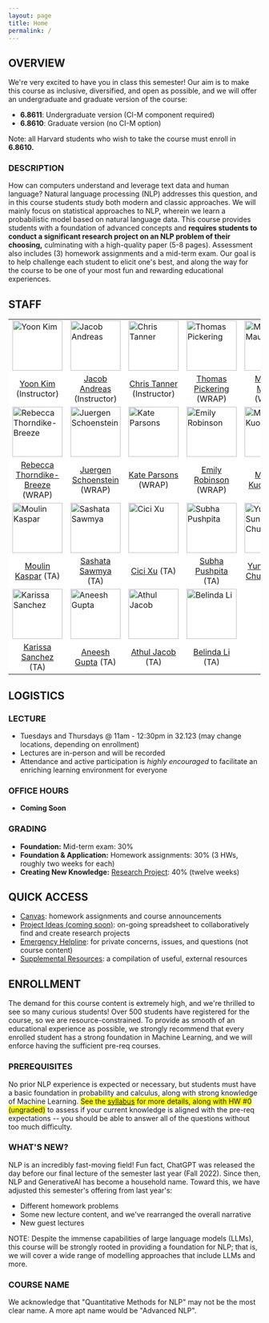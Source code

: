 ```yaml
---
layout: page
title: Home
permalink: /
---
```

## OVERVIEW
We're very excited to have you in class this semester! Our aim is to make this course as inclusive, diversified, and open as possible, and we will offer an undergraduate and graduate version of the course:
- **6.8611**: Undergraduate version (CI-M component required)
- **6.8610**: Graduate version (no CI-M option)

Note: all Harvard students who wish to take the course must enroll in **6.8610.**

### DESCRIPTION
How can computers understand and leverage text data and human language? Natural language processing (NLP) addresses this question, and in this course students study both modern and classic approaches. We will mainly focus on statistical approaches to NLP, wherein we learn a probabilistic model based on natural language data. This course provides students with a foundation of advanced concepts and **requires students to conduct a significant research project on an NLP problem of their choosing,** culminating with a high-quality paper (5-8 pages). Assessment also includes (3) homework assignments and a mid-term exam. Our goal is to help challenge each student to elicit one's best, and along the way for the course to be one of your most fun and rewarding educational experiences.

## STAFF
<p></p>
<table align="center" style="background-color:#FFFFFF" border="0px">
  <tr>
    <td><img src="{{ site.baseurl }}/images/yoon_cropped.png" width="100" alt="Yoon Kim"/></td>
    <td><img src="{{ site.baseurl }}/images/jacob_cropped.png" width="100" alt="Jacob Andreas"/></td>
    <td><img src="{{ site.baseurl }}/images/chris_cropped.png" width="100" alt="Chris Tanner"/></td>
    <td><img src="{{ site.baseurl }}/images/thomas_cropped.png" width="100" alt="Thomas Pickering"/></td>
    <td><img src="{{ site.baseurl }}/images/maune_cropped.png" width="100" alt="Michael Maune"/></td>
  </tr>
  <tr>
    <td align="center" style="background-color:#FFFFFF" border="0"><a href="https://people.csail.mit.edu/yoonkim/">Yoon Kim</a> (Instructor)</td>
    <td align="center" style="background-color:#FFFFFF" border="0"><a href="https://www.mit.edu/~jda/">Jacob Andreas</a> (Instructor)</td>
    <td align="center" style="background-color:#FFFFFF" border="0"><a href="https://www.linkedin.com/in/chriswtanner/">Chris Tanner</a> (Instructor)</td>
    <td align="center" style="background-color:#FFFFFF" border="0"><a href="">Thomas Pickering</a> (WRAP)</td>
    <td align="center" style="background-color:#FFFFFF" border="0"><a href="">Michael Maune</a> (WRAP)</td>

  </tr>
  <tr>
    <td><img src="{{ site.baseurl }}/images/thorndike_cropped.png" width="100" alt="Rebecca Thorndike-Breeze"/></td>
    <td><img src="{{ site.baseurl }}/images/schoenstein_cropped.png" width="100" alt="Juergen Schoenstein"/></td>
    <td><img src="{{ site.baseurl }}/images/parsons_cropped.png" width="100" alt="Kate Parsons"/></td>
    <td><img src="{{ site.baseurl }}/images/robinson_cropped.png" width="100" alt="Emily Robinson"/></td>
    <td><img src="{{ site.baseurl }}/images/michael_cropped.png" width="100" alt="Michael Kuoch"/></td>
  </tr>
  <tr>
    <td align="center" style="background-color:#FFFFFF" border="0"><a href="">Rebecca Thorndike-Breeze</a> (WRAP)</td>
    <td align="center" style="background-color:#FFFFFF" border="0"><a href="">Juergen Schoenstein</a> (WRAP)</td>
    <td align="center" style="background-color:#FFFFFF" border="0"><a href="">Kate Parsons</a> (WRAP)</td>
    <td align="center" style="background-color:#FFFFFF" border="0"><a href="">Emily Robinson</a> (WRAP)</td>
    <td align="center" style="background-color:#FFFFFF" border="0"><a href="">Michael Kuoch</a> (TA)</td>
  </tr>
  <tr>
    <td><img src="{{ site.baseurl }}/images/moulin_cropped.png" width="100" alt="Moulin Kaspar"/></td>
    <td><img src="{{ site.baseurl }}/images/sashata_cropped.png" width="100" alt="Sashata Sawmya"/></td>
    <td><img src="{{ site.baseurl }}/images/cici_cropped.png" width="100" alt="Cici Xu"/></td>
    <td><img src="{{ site.baseurl }}/images/subha_cropped.png" width="100" alt="Subha Pushpita"/></td>
    <td><img src="{{ site.baseurl }}/images/yung-sung_cropped.png" width="100" alt="Yung-Sung Chuang"/></td>
  </tr>
  <tr>
   <td align="center" style="background-color:#FFFFFF" border="0"><a href="">Moulin Kaspar</a> (TA)</td>
    <td align="center" style="background-color:#FFFFFF" border="0"><a href="">Sashata Sawmya</a> (TA)</td>
    <td align="center" style="background-color:#FFFFFF" border="0"><a href="">Cici Xu</a> (TA)</td>
    <td align="center" style="background-color:#FFFFFF" border="0"><a href="">Subha Pushpita</a> (TA)</td>
    <td align="center" style="background-color:#FFFFFF" border="0"><a href="">Yung-Sung Chuang</a> (TA)</td>
  </tr>
  <tr>
    <td><img src="{{ site.baseurl }}/images/karissa_cropped.png" width="100" alt="Karissa Sanchez"/></td>
    <td><img src="{{ site.baseurl }}/images/aneesh_cropped.png" width="100" alt="Aneesh Gupta"/></td>
    <td><img src="{{ site.baseurl }}/images/athul_cropped.png" width="100" alt="Athul Jacob"/></td>
    <td><img src="{{ site.baseurl }}/images/belinda_cropped.png" width="100" alt="Belinda Li"/></td>
  </tr>
  <tr>
    <td align="center" style="background-color:#FFFFFF" border="0"><a href="">Karissa Sanchez</a> (TA)</td>
    <td align="center" style="background-color:#FFFFFF" border="0"><a href="">Aneesh Gupta</a> (TA)</td>
    <td align="center" style="background-color:#FFFFFF" border="0"><a href="">Athul Jacob</a> (TA)</td>
    <td align="center" style="background-color:#FFFFFF" border="0"><a href="">Belinda Li</a> (TA)</td>
  </tr>
</table>

## LOGISTICS
### LECTURE
- Tuesdays and Thursdays @ 11am - 12:30pm in 32.123 (may change locations, depending on enrollment)
- Lectures are in-person and will be recorded
- Attendance and active participation is *highly encouraged* to facilitate an enriching learning environment for everyone

### OFFICE HOURS
- **Coming Soon**

### GRADING
- **Foundation:** Mid-term exam: 30%
- **Foundation & Application:** Homework assignments: 30% (3 HWs, roughly two weeks for each)
- **Creating New Knowledge:** [Research Project](project): 40% (twelve weeks)

## QUICK ACCESS
- [Canvas](https://canvas.mit.edu/courses/22616): homework assignments and course announcements
- [Project Ideas (coming soon)](): on-going spreadsheet to collaboratively find and create research projects
- [Emergency Helpline](mailto:nlp-staff-fa23@mit.edu): for private concerns, issues, and questions (not course content) 
- [Supplemental Resources](supplemental): a compilation of useful, external resources

## ENROLLMENT
The demand for this course content is extremely high, and we're thrilled to see so many curious students! Over 500 students have registered for the course, so we are resource-constrained. To provide as smooth of an educational experience as possible, we strongly recommend that every enrolled student has a strong foundation in Machine Learning, and we will enforce having the sufficient pre-req courses.

### PREREQUISITES
No prior NLP experience is expected or necessary, but students must have a basic foundation in probability and calculus, along with strong knowledge of Machine Learning. <span style="background-color: #FFFF00">See the [syllabus](syllabus) for more details, along with HW #0 (ungraded)</span> to assess if your current knowledge is aligned with the pre-req expectations -- you should be able to answer all of the questions without too much difficulty.

### WHAT'S NEW?
NLP is an incredibly fast-moving field! Fun fact, ChatGPT was released the day before our final lecture of the semester last year (Fall 2022). Since then, NLP and GenerativeAI has become a household name. Toward this, we have adjusted this semester's offering from last year's:
- Different homework problems
- Some new lecture content, and we've rearranged the overall narrative
- New guest lectures

NOTE: Despite the immense capabilities of large language models (LLMs), this course will be strongly rooted in providing a foundation for NLP; that is, we will cover a wide range of modelling approaches that include LLMs and more.

### COURSE NAME
We acknowledge that "Quantitative Methods for NLP" may not be the most clear name. A more apt name would be "Advanced NLP".
